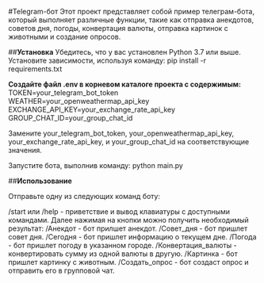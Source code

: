 #Telegram-бот
Этот проект представляет собой пример телеграм-бота, который выполняет различные функции, такие как отправка анекдотов, советов дня, погоды, конвертация валюты, отправка картинок с животными и создание опросов.

##**Установка**
Убедитесь, что у вас установлен Python 3.7 или выше.
Установите зависимости, используя команду:
pip install -r requirements.txt

**Создайте файл .env в корневом каталоге проекта с содержимым:**
TOKEN=your_telegram_bot_token
WEATHER=your_openweathermap_api_key
EXCHANGE_API_KEY=your_exchange_rate_api_key
GROUP_CHAT_ID=your_group_chat_id

Замените your_telegram_bot_token, your_openweathermap_api_key, your_exchange_rate_api_key, и your_group_chat_id на соответствующие значения.

Запустите бота, выполнив команду:
python main.py

##**Использование**

Отправьте одну из следующих команд боту:

/start или /help - приветствие и вывод клавиатуры с доступными командами.
Далее нажимая на кнопки можно получить необходимый результат:
/Анекдот - бот прилшет анекдот.
/Совет_дня - бот пришлет совет дня.
/Сегодня - бот пришлет информацию о текущем дне.
/Погода - бот пришлет погоду в указанном городе.
/Конвертация_валюты - конвертировать сумму из одной валюты в другую.
/Картинка - бот пришлет картинку с животным.
/Создать_опрос - бот создаст опрос и отправить его в групповой чат.

